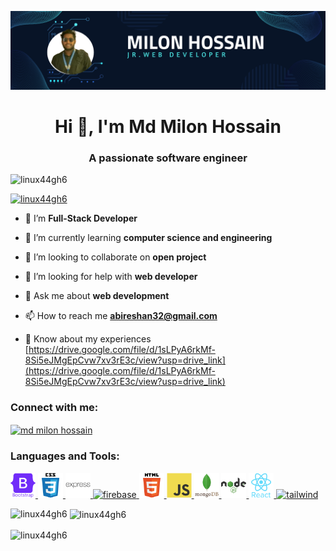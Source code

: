 ![logo](https://github.com/linux44gh6/linux44gh6/blob/main/Navy%20Blue%20Geometric%20Technology%20LinkedIn%20Banner%20(1).png)
<h1 align="center">Hi 👋, I'm Md Milon Hossain</h1>
<h3 align="center">A passionate software engineer</h3>

<p align="left"> <img src="https://komarev.com/ghpvc/?username=linux44gh6&label=Profile%20views&color=0e75b6&style=flat" alt="linux44gh6" /> </p>

<p align="left"> <a href="https://github.com/ryo-ma/github-profile-trophy"><img src="https://github-profile-trophy.vercel.app/?username=linux44gh6" alt="linux44gh6" /></a> </p>

- 🔭 I’m **Full-Stack Developer**

- 🌱 I’m currently learning **computer science and engineering**

- 👯 I’m looking to collaborate on **open project**

- 🤝 I’m looking for help with **web developer**

- 💬 Ask me about **web development**

- 📫 How to reach me **abireshan32@gmail.com**

- 📄 Know about my experiences [https://drive.google.com/file/d/1sLPyA6rkMf-8Si5eJMgEpCvw7xv3rE3c/view?usp=drive_link](https://drive.google.com/file/d/1sLPyA6rkMf-8Si5eJMgEpCvw7xv3rE3c/view?usp=drive_link)

<h3 align="left">Connect with me:</h3>
<p align="left">
<a href="https://linkedin.com/in/md milon hossain" target="blank"><img align="center" src="https://raw.githubusercontent.com/rahuldkjain/github-profile-readme-generator/master/src/images/icons/Social/linked-in-alt.svg" alt="md milon hossain" height="30" width="40" /></a>
</p>

<h3 align="left">Languages and Tools:</h3>
<p align="left"> <a href="https://getbootstrap.com" target="_blank" rel="noreferrer"> <img src="https://raw.githubusercontent.com/devicons/devicon/master/icons/bootstrap/bootstrap-plain-wordmark.svg" alt="bootstrap" width="40" height="40"/> </a> <a href="https://www.w3schools.com/css/" target="_blank" rel="noreferrer"> <img src="https://raw.githubusercontent.com/devicons/devicon/master/icons/css3/css3-original-wordmark.svg" alt="css3" width="40" height="40"/> </a> <a href="https://expressjs.com" target="_blank" rel="noreferrer"> <img src="https://raw.githubusercontent.com/devicons/devicon/master/icons/express/express-original-wordmark.svg" alt="express" width="40" height="40"/> </a> <a href="https://firebase.google.com/" target="_blank" rel="noreferrer"> <img src="https://www.vectorlogo.zone/logos/firebase/firebase-icon.svg" alt="firebase" width="40" height="40"/> </a> <a href="https://www.w3.org/html/" target="_blank" rel="noreferrer"> <img src="https://raw.githubusercontent.com/devicons/devicon/master/icons/html5/html5-original-wordmark.svg" alt="html5" width="40" height="40"/> </a> <a href="https://developer.mozilla.org/en-US/docs/Web/JavaScript" target="_blank" rel="noreferrer"> <img src="https://raw.githubusercontent.com/devicons/devicon/master/icons/javascript/javascript-original.svg" alt="javascript" width="40" height="40"/> </a> <a href="https://www.mongodb.com/" target="_blank" rel="noreferrer"> <img src="https://raw.githubusercontent.com/devicons/devicon/master/icons/mongodb/mongodb-original-wordmark.svg" alt="mongodb" width="40" height="40"/> </a> <a href="https://nodejs.org" target="_blank" rel="noreferrer"> <img src="https://raw.githubusercontent.com/devicons/devicon/master/icons/nodejs/nodejs-original-wordmark.svg" alt="nodejs" width="40" height="40"/> </a> <a href="https://reactjs.org/" target="_blank" rel="noreferrer"> <img src="https://raw.githubusercontent.com/devicons/devicon/master/icons/react/react-original-wordmark.svg" alt="react" width="40" height="40"/> </a> <a href="https://tailwindcss.com/" target="_blank" rel="noreferrer"> <img src="https://www.vectorlogo.zone/logos/tailwindcss/tailwindcss-icon.svg" alt="tailwind" width="40" height="40"/> </a> </p>

<p><img align="left" src="https://github-readme-stats.vercel.app/api/top-langs?username=linux44gh6&show_icons=true&locale=en&layout=compact" alt="linux44gh6" /></p>

<p>&nbsp;<img align="center" src="https://github-readme-stats.vercel.app/api?username=linux44gh6&show_icons=true&locale=en" alt="linux44gh6" /></p>

<p><img align="center" src="https://github-readme-streak-stats.herokuapp.com/?user=linux44gh6&" alt="linux44gh6" /></p>
